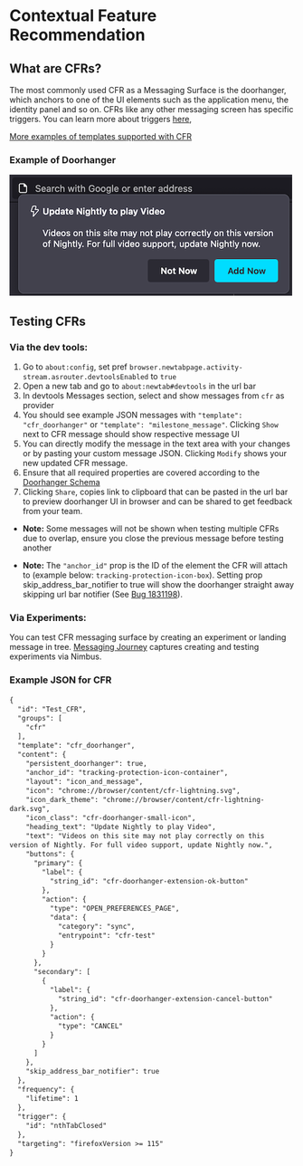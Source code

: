 # Contextual Feature Recommendation

## What are CFRs?
The most commonly used CFR as a Messaging Surface is the doorhanger, which anchors to one of the UI elements such as the application menu, the identity panel and so on.
CFRs like any other messaging screen has specific triggers. You can learn more about triggers [here](https://firefox-source-docs.mozilla.org/toolkit/components/messaging-system/docs/TriggerActionSchemas/index.html),

[More examples of templates supported with CFR ](https://experimenter.info/messaging/messaging-surfaces/#doorhanger)

### Example of Doorhanger
![Doorhanger](./cfr-doorhanger.png)

## Testing CFRs

### Via the dev tools:
1. Go to `about:config`, set pref `browser.newtabpage.activity-stream.asrouter.devtoolsEnabled` to `true`
2. Open a new tab and go to `about:newtab#devtools` in the url bar
3. In devtools Messages section, select and show messages from `cfr` as provider
4. You should see example JSON messages with `"template": "cfr_doorhanger"` or `"template": "milestone_message"`. Clicking `Show` next to CFR message should show respective message UI
5. You can directly modify the message in the text area with your changes or by pasting your custom message JSON. Clicking `Modify` shows your new updated CFR message.
6. Ensure that all required properties are covered according to the [Doorhanger Schema](https://searchfox.org/mozilla-central/source/browser/components/newtab/content-src/asrouter/templates/CFR/templates/ExtensionDoorhanger.schema.json)
7. Clicking `Share`, copies link to clipboard that can be pasted in the url bar to preview doorhanger UI in browser and can be shared to get feedback from your team.
- **Note:** Some messages will not be shown when testing multiple CFRs due to overlap, ensure you close the previous message before testing another

- **Note:** The `"anchor_id"` prop is the ID of the element the CFR will attach to (example below: `tracking-protection-icon-box`). Setting prop skip_address_bar_notifier to true will show the doorhanger straight away skipping url bar notifier (See [Bug 1831198](https://bugzilla.mozilla.org/show_bug.cgi?id=1831198)).

### Via Experiments:
You can test CFR messaging surface by creating an experiment or landing message in tree. [Messaging Journey](https://experimenter.info/messaging/messaging-journey) captures creating and testing experiments via Nimbus.

### Example JSON for CFR
```
{
  "id": "Test_CFR",
  "groups": [
    "cfr"
  ],
  "template": "cfr_doorhanger",
  "content": {
    "persistent_doorhanger": true,
    "anchor_id": "tracking-protection-icon-container",
    "layout": "icon_and_message",
    "icon": "chrome://browser/content/cfr-lightning.svg",
    "icon_dark_theme": "chrome://browser/content/cfr-lightning-dark.svg",
    "icon_class": "cfr-doorhanger-small-icon",
    "heading_text": "Update Nightly to play Video",
    "text": "Videos on this site may not play correctly on this version of Nightly. For full video support, update Nightly now.",
    "buttons": {
      "primary": {
        "label": {
          "string_id": "cfr-doorhanger-extension-ok-button"
        },
        "action": {
          "type": "OPEN_PREFERENCES_PAGE",
          "data": {
            "category": "sync",
            "entrypoint": "cfr-test"
          }
        }
      },
      "secondary": [
        {
          "label": {
            "string_id": "cfr-doorhanger-extension-cancel-button"
          },
          "action": {
            "type": "CANCEL"
          }
        }
      ]
    },
    "skip_address_bar_notifier": true
  },
  "frequency": {
    "lifetime": 1
  },
  "trigger": {
    "id": "nthTabClosed"
  },
  "targeting": "firefoxVersion >= 115"
}
```
